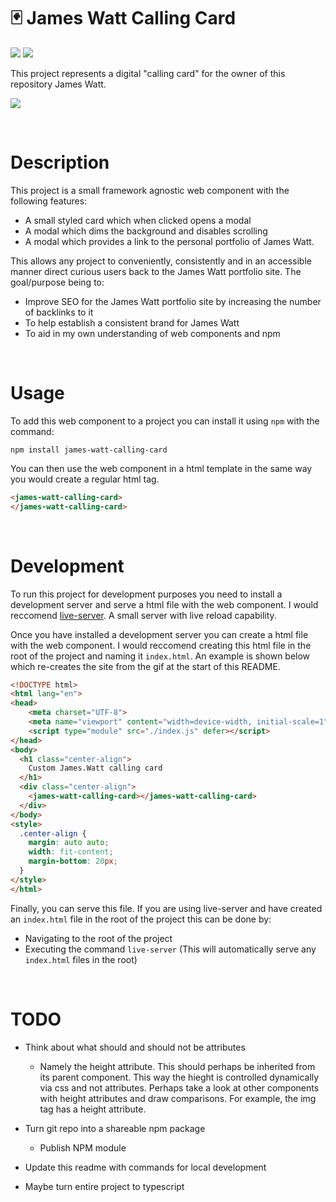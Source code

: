 # 🃏 James Watt Calling Card
![](https://img.shields.io/github/license/Hiccup246/james-watt-calling-card)
![](https://img.shields.io/github/languages/code-size/Hiccup246/james-watt-calling-card)

This project represents a digital "calling card" for the owner of this repository James Watt.

![](https://i.imgur.com/N4Fkm0t.gif)

<br>

# Description
This project is a small framework agnostic web component with the following features:
- A small styled card which when clicked opens a modal
- A modal which dims the background and disables scrolling
- A modal which provides a link to the personal portfolio of James Watt.


This allows any project to conveniently, consistently and in an accessible manner direct curious users back to the James Watt portfolio site. The goal/purpose being to:
- Improve SEO for the James Watt portfolio site by increasing the number of backlinks to it
- To help establish a consistent brand for James Watt
- To aid in my own understanding of web components and npm

<br>

# Usage
To add this web component to a project you can install it using `npm` with the command:
```
npm install james-watt-calling-card
```
You can then use the web component in a html template in the same way you would create a regular html tag.
```html
<james-watt-calling-card>
</james-watt-calling-card>
```

<br>

# Development
To run this project for development purposes you need to install a development server and serve a html file with the web component. I would reccomend [live-server](https://github.com/tapio/live-server). A small server with live reload capability.

Once you have installed a development server you can create a html file with the web component. I would reccomend creating this html file in the root of the project and naming it ```index.html```. An example is shown below which re-creates the site from the gif at the start of this README.

```html
<!DOCTYPE html>
<html lang="en">
<head>
    <meta charset="UTF-8">
    <meta name="viewport" content="width=device-width, initial-scale=1">
    <script type="module" src="./index.js" defer></script>
</head>
<body>
  <h1 class="center-align">
    Custom James.Watt calling card
  </h1>
  <div class="center-align">
    <james-watt-calling-card></james-watt-calling-card>
  </div>
</body>
<style>
  .center-align {
    margin: auto auto;
    width: fit-content;
    margin-bottom: 20px;
  }
</style>
</html>
```
Finally, you can serve this file. If you are using live-server and have created an ```index.html``` file in the root of the project this can be done by:
- Navigating to the root of the project
- Executing the command ```live-server``` (This will automatically serve any ```index.html``` files in the root)

<br>

# TODO
- Think about what should and should not be attributes
  - Namely the height attribute. This should perhaps be inherited from its parent component. This way the hieght is controlled dynamically via css and not attributes. Perhaps take a look at other components with height attributes and draw comparisons. For example, the img tag has a height attribute.
- Turn git repo into a shareable npm package
  - Publish NPM module

- Update this readme with commands for local development
- Maybe turn entire project to typescript
